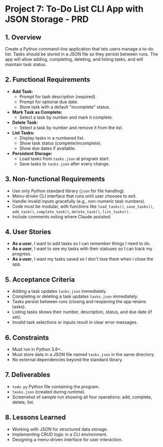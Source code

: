 
# Project 7: To-Do List CLI App with JSON Storage - PRD

## 1. Overview
Create a Python command-line application that lets users manage a to-do list. Tasks should be stored in a JSON file so they persist between runs. The app will allow adding, completing, deleting, and listing tasks, and will maintain task status.

## 2. Functional Requirements
- **Add Task:**
  - Prompt for task description (required).
  - Prompt for optional due date.
  - Store task with a default "incomplete" status.
- **Mark Task as Complete:**
  - Select a task by number and mark it complete.
- **Delete Task:**
  - Select a task by number and remove it from the list.
- **List Tasks:**
  - Display tasks in a numbered list.
  - Show task status (complete/incomplete).
  - Show due dates if available.
- **Persistent Storage:**
  - Load tasks from `tasks.json` at program start.
  - Save tasks to `tasks.json` after every change.

## 3. Non-functional Requirements
- Use only Python standard library (`json` for file handling).
- Menu-driven CLI interface that runs until user chooses to exit.
- Handle invalid inputs gracefully (e.g., non-numeric task numbers).
- Code must be modular, with functions like `load_tasks()`, `save_tasks()`, `add_task()`, `complete_task()`, `delete_task()`, `list_tasks()`.
- Include comments noting where Claude assisted.

## 4. User Stories
- **As a user**, I want to add tasks so I can remember things I need to do.
- **As a user**, I want to see my tasks with their statuses so I can track my progress.
- **As a user**, I want my tasks saved so I don't lose them when I close the app.

## 5. Acceptance Criteria
- Adding a task updates `tasks.json` immediately.
- Completing or deleting a task updates `tasks.json` immediately.
- Tasks persist between runs (closing and reopening the app retains tasks).
- Listing tasks shows their number, description, status, and due date (if set).
- Invalid task selections or inputs result in clear error messages.

## 6. Constraints
- Must run in Python 3.8+.
- Must store data in a JSON file named `tasks.json` in the same directory.
- No external dependencies beyond the standard library.

## 7. Deliverables
- `todo.py` Python file containing the program.
- `tasks.json` (created during runtime).
- Screenshot of sample run showing all four operations: add, complete, delete, list.

## 8. Lessons Learned
- Working with JSON for structured data storage.
- Implementing CRUD logic in a CLI environment.
- Designing a menu-driven interface for user interaction.
